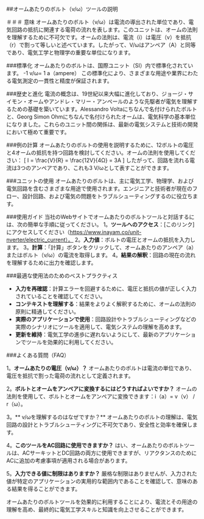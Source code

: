 ##オームあたりのボルト（v/ω）ツールの説明

＃＃＃ 意味
オームあたりのボルト（v/ω）は電流の導出された単位であり、電気回路の抵抗に関連する電荷の流れを表します。このユニットは、オームの法則を理解するために不可欠です。オームの法則は、電流（i）は電圧（v）を抵抗（r）で割って等しいと述べています。したがって、V/ωはアンペア（A）と同等であり、電気工学と物理学の重要な単位になります。

###標準化
オームあたりのボルトは、国際ユニット（SI）内で標準化されています。
-1 v/ω= 1 a（ampere）
この標準化により、さまざまな用途や業界にわたる電気測定の一貫性と精度が保証されます。

###歴史と進化
電流の概念は、19世紀以来大幅に進化しており、ジョージ・サイモン・オームやアンドレ・マリー・アンペールのような先駆者が電気を理解するための基礎を築いています。Alessandro Voltaにちなんで名付けられたボルトと、Georg Simon Ohmにちなんで名付けられたオームは、電気科学の基本単位になりました。これらのユニット間の関係は、最新の電気システムと技術の開発において極めて重要です。

###例の計算
オームあたりのボルトの使用を説明するために、12ボルトの電圧と4オームの抵抗を持つ回路を検討してください。オームの法則を使用してください：
\[ I = \frac{V}{R} = \frac{12V}{4Ω} = 3A \]
したがって、回路を流れる電流は3つのアンペアであり、これも3 V/ωとして表すことができます。

###ユニットの使用
オームあたりのボルトは、主に電気工学、物理学、および電気回路を含むさまざまな用途で使用されます。エンジニアと技術者が現在のフロー、設計回路、および電気の問題をトラブルシューティングするのに役立ちます。

###使用ガイド
当社のWebサイトでオームあたりのボルトツールと対話するには、次の簡単な手順に従ってください。
1。**ツールへのアクセス**：[このリンク]にアクセスしてください（https://www.inayam.co/unit-nverter/electric_current）。
2。**入力値**：ボルトの電圧とオームの抵抗を入力します。
3。**計算**：「計算」ボタンをクリックして、オームあたりのアンペア（a）またはボルト（v/ω）の電流を取得します。
4。**結果の解釈**：回路の現在の流れを理解するために出力を確認します。

###最適な使用法のためのベストプラクティス
-  **入力を再確認**：計算エラーを回避するために、電圧と抵抗の値が正しく入力されていることを確認してください。
-  **コンテキストを理解する**：結果をよりよく解釈するために、オームの法則の原則に精通してください。
-  **実際のアプリケーションで使用**：回路設計やトラブルシューティングなどの実際のシナリオにツールを適用して、電気システムの理解を高めます。
-  **更新を維持**：電気工学の進歩に遅れないようにして、最新のアプリケーションでツールを効果的に利用してください。

###よくある質問（FAQ）

1。**オームあたりの電圧（v/ω）？**
オームあたりのボルトは電流の単位であり、電圧を抵抗で割った電荷の流れとして定義されます。

2。**ボルトとオームをアンペアに変換するにはどうすればよいですか？**
オームの法則を使用して、ボルトとオームをアンペアに変換できます：i（a）= v（v） / r（ω）。

3。** v/ωを理解するのはなぜですか？**
オームあたりのボルトの理解は、電気回路の設計とトラブルシューティングに不可欠であり、安全性と効率を確保します。

4。**このツールをAC回路に使用できますか？**
はい、オームあたりのボルトツールは、ACサーキットとDC回路の両方に使用できますが、リアクタンスのためにACに追加の考慮事項が適用される場合があります。

5。**入力できる値に制限はありますか？**
厳格な制限はありませんが、入力された値が特定のアプリケーションの実用的な範囲内であることを確認して、意味のある結果を得ることができます。

オームあたりのボルトツールを効果的に利用することにより、電流とその用途の理解を高め、最終的に電気工学スキルと知識を向上させることができます。